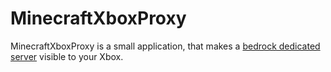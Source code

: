 # MinecraftXboxProxy
MinecraftXboxProxy is a small application, that makes a [bedrock dedicated server](https://minecraft.net/en-us/download/server/bedrock/) visible to your Xbox.
